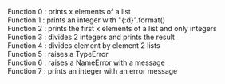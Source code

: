 Function 0 : prints x elements of a list  
Function 1 : prints an integer with "{:d}".format()  
Function 2 : prints the first x elements of a list and only integers  
Function 3 : divides 2 integers and prints the result  
Function 4 : divides element by element 2 lists  
Function 5 : raises a TypeError  
Function 6 : raises a NameError with a message  
Function 7 : prints an integer with an error message  

